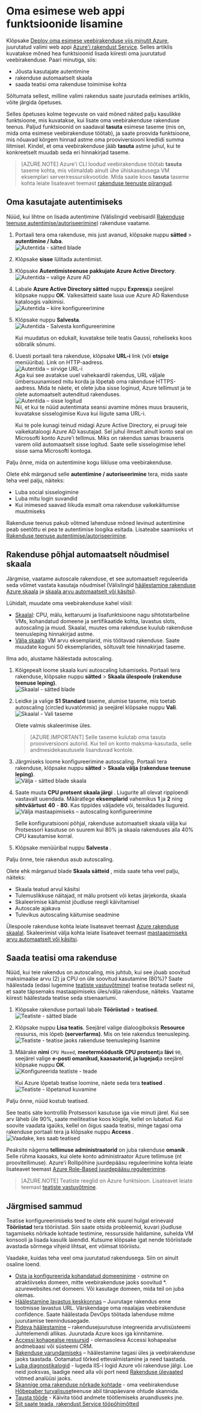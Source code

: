 <properties
    pageTitle="Oma esimese web appi funktsioonide lisamine"
    description="Lahedad funktsioonid lisada oma esimese veebirakenduse paar minutit."
    services="app-service\web"
    documentationCenter=""
    authors="cephalin"
    manager="wpickett"
    editor=""
/>

<tags
    ms.service="app-service-web"
    ms.workload="web"
    ms.tgt_pltfrm="na"
    ms.devlang="na"
    ms.topic="hero-article"
    ms.date="05/12/2016"
    ms.author="cephalin"
/>

# <a name="add-functionality-to-your-first-web-app"></a>Oma esimese web appi funktsioonide lisamine

Klõpsake [Deploy oma esimese veebirakenduse viis minutit Azure](app-service-web-get-started.md), juurutatud valimi web appi [Azure'i rakendust Service](../app-service/app-service-value-prop-what-is.md). Selles artiklis kuvatakse mõned hea funktsioonid lisada kiiresti oma juurutatud veebirakenduse. Paari minutiga, siis:

- Jõusta kasutajate autentimine
- rakenduse automaatselt skaala
- saada teatisi oma rakenduse toimimise kohta

Sõltumata sellest, milline valimi rakendus saate juurutada eelmises artiklis, võite järgida õpetuses.

Selles õpetuses kolme tegevuste on vaid mõned näited palju kasulikke funktsioone, mis kuvatakse, kui lisate oma veebirakenduse rakenduse teenus. Paljud funktsioonid on saadaval **tasuta** esimese taseme (mis on, mida oma esimese veebirakenduse töötab), ja saate proovida funktsioone, mis nõuavad kõrgem hinnad astme oma prooviversiooni krediidi summa liitmisel. Kindel, et oma veebirakenduse jääb **tasuta** astme juhul, kui te konkreetselt muudab seda eri hinnakirjad taseme.

>[AZURE.NOTE] Azure'i CLI loodud veebirakenduse töötab **tasuta** taseme kohta, mis võimaldab ainult ühe ühiskasutusega VM eksemplari serveriressursikvootide. Mida saate koos **tasuta** taseme kohta leiate lisateavet teemast [rakenduse teenuste piirangud](../azure-subscription-service-limits.md#app-service-limits).

## <a name="authenticate-your-users"></a>Oma kasutajate autentimiseks

Nüüd, kui lihtne on lisada autentimine (Välislingid veebisaidil [Rakenduse teenuse autentimise/autoriseerimine](https://azure.microsoft.com/blog/announcing-app-service-authentication-authorization/)) rakenduse vaatame.

1. Portaali tera oma rakenduse, mis just avanud, klõpsake nuppu **sätted** > **autentimine / luba**.  
    ![Autentida - sätted blade](./media/app-service-web-get-started/aad-login-settings.png)

2. Klõpsake **sisse** lülitada autentimist.  

4. Klõpsake **Autentimisteenuse pakkujate** **Azure Active Directory**.  
    ![Autentida – valige Azure AD](./media/app-service-web-get-started/aad-login-config.png)

5. Labale **Azure Active Directory sätted** nuppu **Express**ja seejärel klõpsake nuppu **OK**. Vaikesätteid saate luua uue Azure AD Rakenduse kataloogis vaikimisi.  
 ![Autentida – kiire konfigureerimine](./media/app-service-web-get-started/aad-login-express.png)

6. Klõpsake nuppu **Salvesta**.  
    ![Autentida - Salvesta konfigureerimine](./media/app-service-web-get-started/aad-login-save.png)

    Kui muudatus on edukalt, kuvatakse teile teatis Gaussi, roheliseks koos sõbralik sõnumi.

7. Uuesti portaali tera rakenduse, klõpsake **URL-i** link (või **otsige** menüüriba). Link on HTTP-aadress.  
    ![Autentida – sirvige URL-i](./media/app-service-web-get-started/aad-login-browse-click.png)  
    Aga kui see avatakse uuel vahekaardil rakendus, URL väljale ümbersuunamised mitu korda ja lõpetab oma rakenduse HTTPS-aadress. Mida te näete, et olete juba sisse loginud, Azure tellimust ja te olete automaatselt autenditud rakenduses.  
    ![Autentida – sisse logitud](./media/app-service-web-get-started/aad-login-browse-http-postclick.png)  
    Nii, et kui te nüüd autentimata seansi avamine mõnes muus brauseris, kuvatakse sisselogimise Kuva kui liigute sama URL-i.  
    <!-- ![Authenticate - login page](./media/app-service-web-get-started/aad-login-browse.png)  -->
   Kui te pole kunagi teinud midagi Azure Active Directory, ei pruugi teie vaikekataloogi Azure AD kasutajad. Sel juhul ilmselt ainult konto seal on Microsofti konto Azure'i tellimus. Miks on rakendus samas brauseris varem olid automaatselt sisse logitud.
   Saate selle sisselogimise lehel sisse sama Microsofti kontoga.

Palju õnne, mida on autentimine kogu liikluse oma veebirakenduse.

Olete ehk märganud selle **autentimine / autoriseerimine** tera, mida saate teha veel palju, näiteks:

- Luba social sisselogimine
- Luba mitu login suvandid
- Kui inimesed saavad liikuda esmalt oma rakenduse vaikekäitumise muutmiseks

Rakenduse teenus pakub võtmed lahenduse mõned levinud autentimine peab seetõttu ei pea te autentimise loogika esitada.
Lisateabe saamiseks vt [Rakenduse teenuse autentimise/autoriseerimine](https://azure.microsoft.com/blog/announcing-app-service-authentication-authorization/).

## <a name="scale-your-app-automatically-based-on-demand"></a>Rakenduse põhjal automaatselt nõudmisel skaala

Järgmise, vaatame autoscale rakenduse, et see automaatselt reguleerida seda võimet vastata kasutaja nõudmisel (Välislingid [häälestamine rakenduse Azure skaala](web-sites-scale.md) ja [skaala arvu automaatselt või käsitsi](../monitoring-and-diagnostics/insights-how-to-scale.md)).

Lühidalt, muudate oma veebirakenduse kahel viisil:

- [Skaalal](https://en.wikipedia.org/wiki/Scalability#Horizontal_and_vertical_scaling): CPU, mälu, kettaruumi ja lisafunktsioone nagu sihtotstarbeline VMs, kohandatud domeene ja sertifikaatide kohta, lavastus slots, autoscaling ja muud. Skaalal, muutes oma rakenduse kuulub rakenduse teenusleping hinnakirjad astme.
- [Välja skaala](https://en.wikipedia.org/wiki/Scalability#Horizontal_and_vertical_scaling): VM arvu eksemplarid, mis töötavad rakenduse.
Saate muudate koguni 50 eksemplarides, sõltuvalt teie hinnakirjad taseme.

Ilma ado, alustame häälestada autoscaling.

1. Kõigepealt loome skaala kuni autoscaling lubamiseks. Portaali tera rakenduse, klõpsake nuppu **sätted** > **Skaala ülespoole (rakenduse teenuse leping)**.  
    ![Skaalal - sätted blade](./media/app-service-web-get-started/scale-up-settings.png)

2. Leidke ja valige **S1 Standard** taseme, alumise taseme, mis toetab autoscaling (circled kuvatõmmis) ja seejärel klõpsake nuppu **Vali**.  
    ![Skaalal - Vali taseme](./media/app-service-web-get-started/scale-up-select.png)

    Olete valmis skaleerimise üles.

    >[AZURE.IMPORTANT] Selle taseme kulutab oma tasuta prooviversiooni autorid. Kui teil on konto maksma-kasutada, selle andmesidekasutusele lisanduvad kontole.

3. Järgmiseks loome konfigureerimine autoscaling. Portaali tera rakenduse, klõpsake nuppu **sätted** > **Skaala välja (rakenduse teenuse leping)**.  
    ![Välja - sätted blade skaala](./media/app-service-web-get-started/scale-out-settings.png)

4. Saate muuta **CPU protsent** **skaala järgi** . Liugurite all olevat ripploendi vastavalt uuendada. Määratlege **eksemplarid** vahemikus **1** ja **2** ning **sihtväärtust** **40** - **80**. Kas tippides väljadele või, teisaldades liugureid.  
 ![Välja mastaapimiseks – autoscaling konfigureerimine](./media/app-service-web-get-started/scale-out-configure.png)

    Selle konfiguratsiooni põhjal, rakenduse automaatselt skaala välja kui Protsessori kasutuse on suurem kui 80% ja skaala rakenduses alla 40% CPU kasutamise korral.

5. Klõpsake menüüribal nuppu **Salvesta** .

Palju õnne, teie rakendus asub autoscaling.

Olete ehk märganud blade **Skaala sätteid** , mida saate teha veel palju, näiteks:

- Skaala teatud arvul käsitsi
- Tulemuslikkuse näitajad, nt mälu protsent või ketas järjekorda, skaala
- Skaleerimise käitumist jõudluse reegli käivitamisel
- Autoscale ajakava
- Tulevikus autoscaling käitumise seadmine

Ülespoole rakenduse kohta leiate lisateavet teemast [Azure rakenduse skaalal](../app-service-web/web-sites-scale.md). Skaleerimist välja kohta leiate lisateavet teemast [mastaapimiseks arvu automaatselt või käsitsi](../monitoring-and-diagnostics/insights-how-to-scale.md).

## <a name="receive-alerts-for-your-app"></a>Saada teatisi oma rakenduse

Nüüd, kui teie rakendus on autoscaling, mis juhtub, kui see jõuab soovitud maksimaalse arvu (2) ja CPU on üle soovitud kasutamine (80%)?
Saate häälestada (edasi lugemine [teatiste vastuvõtmine](../monitoring-and-diagnostics/insights-receive-alert-notifications.md)) teatise teatada sellest nii, et saate täpsemaks mastaapimiseks üles/välja rakenduse, näiteks. Vaatame kiiresti häälestada teatise seda stsenaariumi.

1. Klõpsake rakenduse portaali labale **Tööriistad** > **teatised**.  
    ![Teatiste - sätted blade](./media/app-service-web-get-started/alert-settings.png)

2. Klõpsake nuppu **Lisa teatis**. Seejärel valige dialoogiboksis **Resource** ressurss, mis lõpeb **(serverfarms)**. Mis on teie rakendus teenusleping.  
    ![Teatiste - teatise jaoks rakenduse teenusleping lisamine](./media/app-service-web-get-started/alert-add.png)

3. Määrake **nimi** `CPU Maxed`, **meetermõõdustik** **CPU protsent**ja **lävi** `90`, seejärel valige **e-posti omanikud, kaasautorid, ja lugejad**ja seejärel klõpsake nuppu **OK**.   
 ![Konfigureerida teatiste - teade](./media/app-service-web-get-started/alert-configure.png)

    Kui Azure lõpetab teatise loomine, näete seda tera **teatised** .  
    ![Teatiste - lõpetanud kuvamine](./media/app-service-web-get-started/alert-done.png)

Palju õnne, nüüd kostub teatised.

See teatis säte kontrollib Protsessori kasutuse iga viie minuti järel. Kui see arv läheb üle 90%, saate meiliteatise koos kõigile, kellel on lubatud. Kui soovite vaadata igaüks, kellel on õigus saada teatisi, minge tagasi oma rakenduse portaali tera ja klõpsake nuppu **Access** .  
![Vaadake, kes saab teatised](./media/app-service-web-get-started/alert-rbac.png)

Peaksite nägema **tellimuse administraatorid** on juba rakenduse **omanik** . Selle rühma kaasaks, kui olete konto administraator Azure tellimuse (nt proovitellimuse). Azure'i Rollipõhine juurdepääsu reguleerimine kohta leiate lisateavet teemast [Azure Role-Based juurdepääsu reguleerimine](../active-directory/role-based-access-control-configure.md).

> [AZURE.NOTE] Teatiste reeglid on Azure funktsioon. Lisateavet leiate teemast [teatiste vastuvõtmine](../monitoring-and-diagnostics/insights-receive-alert-notifications.md).

## <a name="next-steps"></a>Järgmised sammud

Teatise konfigureerimiseks teed te olete ehk suurel hulgal erinevaid **Tööriistad** tera tööriistad. Siin saate otsida probleemid, kuvari jõudluse tagamiseks nõrkade kohtade testimine, ressursside haldamine, suhelda VM konsooli ja lisada kasulik laiendid. Kutsume klõpsake igat nende tööriistade avastada sõrmega vihjeid lihtsat, ent võimsat tööriistu.

Vaadake, kuidas teha veel oma juurutatud rakendusega. Siin on ainult osaline loend.

- [Osta ja konfigureerida kohandatud domeeninime](custom-dns-web-site-buydomains-web-app.md) - ostmine on atraktiivseks domeen, mitte veebirakenduse jaoks soovitud *. azurewebsites.net domeeni. Või kasutage domeen, mida teil on juba olemas.
- [Häälestamine lavastus keskkonnas](web-sites-staged-publishing.md) – Juurutage rakendus enne tootmisse lavastus URL. Värskendage oma reaalajas veebirakenduse confidence. Saate häälestada DevOps töötada lahenduse mitme juurutamise teenindusaegade.
- [Pideva häälestamine](app-service-continuous-deployment.md) – rakendusejuurutuse integreerida arvutisüsteemi Juhtelemendi allikas. Juurutada Azure koos iga kinnitamine.
- [Accessi kohapealse ressursid](web-sites-hybrid-connection-get-started.md) - olemasoleva Accessi kohapealse andmebaasi või süsteemi CRM.
- [Rakenduse varundamiseks](web-sites-backup.md) – häälestamine tagasi üles ja veebirakenduse jaoks taastada. Ootamatud tõrked ettevalmistamine ja need taastada.
- [Luba diagnostikalogid](web-sites-enable-diagnostic-log.md) - lugeda IIS-i logid Azure või rakenduse jälgi. Loe neid jooksvas, laadige need alla või port need [Rakenduse ülevaated](../application-insights/app-insights-overview.md) võtmed analüüsi jaoks.
- [Skannige oma rakenduse nõrkade kohtade](https://azure.microsoft.com/blog/web-vulnerability-scanning-for-azure-app-service-powered-by-tinfoil-security/) -
oma veebirakenduse [Hõbepaber turvalisuse](https://www.tinfoilsecurity.com/)teenuse abil tänapäevane ohtude skannida.
- [Tausta tööde](../azure-functions/functions-overview.md) - Käivita tööd andmete töötlemiseks aruandluseks jne.
- [Siit saate teada, rakendust Service tööpõhimõtted](../app-service/app-service-how-works-readme.md)
